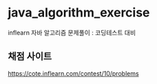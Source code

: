 # java_algorithm_exercise
inflearn 자바 알고리즘 문제풀이 : 코딩테스트 대비

## 채점 사이트
https://cote.inflearn.com/contest/10/problems
